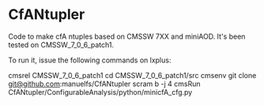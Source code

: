 CfANtupler
==========

Code to make cfA ntuples based on CMSSW 7XX and miniAOD.
It's been tested on CMSSW_7_0_6_patch1. 

To run it, issue the following commands on lxplus:

cmsrel CMSSW_7_0_6_patch1
cd CMSSW_7_0_6_patch1/src
cmsenv
git clone git@github.com:manuelfs/CfANtupler
scram b -j 4
cmsRun CfANtupler/ConfigurableAnalysis/python/minicfA_cfg.py

